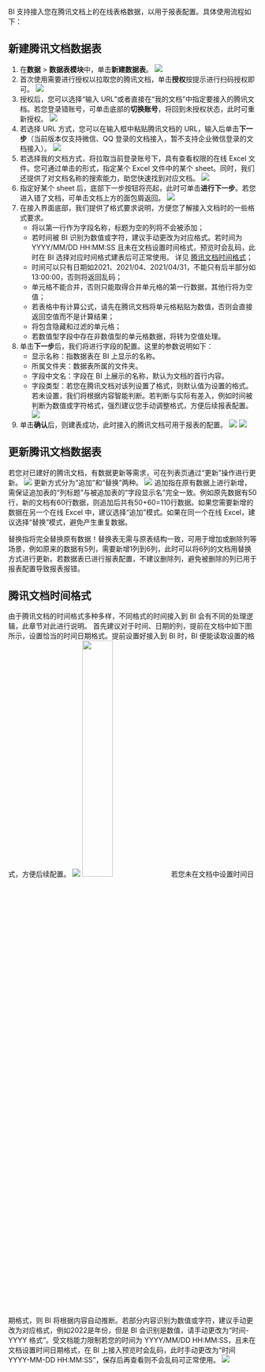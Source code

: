 
BI 支持接入您在腾讯文档上的在线表格数据，以用于报表配置。具体使用流程如下：

## 新建腾讯文档数据表
1. 在**数据** > **数据表模块**中，单击**新建数据表**。
![](https://qcloudimg.tencent-cloud.cn/raw/76ee3a1e037e3c0923e0bbfb7c8a99aa.png)
2. 首次使用需要进行授权以拉取您的腾讯文档，单击**授权**按提示进行扫码授权即可。
![](https://qcloudimg.tencent-cloud.cn/raw/2c49b8a353d3c564a2585336a389aa66.png)
3. 授权后，您可以选择“输入 URL”或者直接在“我的文档”中指定要接入的腾讯文档。若您登录错账号，可单击底部的**切换账号**，将回到未授权状态，此时可重新授权。
![](https://qcloudimg.tencent-cloud.cn/raw/b605225393d17d01fc3bbae9c6dd4c98.png)
4. 若选择 URL 方式，您可以在输入框中粘贴腾讯文档的 URL，输入后单击**下一步**（当前版本仅支持微信、QQ 登录的文档接入，暂不支持企业微信登录的文档接入）。
![](https://qcloudimg.tencent-cloud.cn/raw/37fd43b7dfdb06fd18f8aa65c65176d7.png)
5. 若选择我的文档方式，将拉取当前登录账号下，具有查看权限的在线 Excel 文件。您可通过单击的形式，指定某个 Excel 文件中的某个 sheet。同时，我们还提供了对文档名称的搜索能力，助您快速找到对应文档。
![](https://qcloudimg.tencent-cloud.cn/raw/269e84be95744d09005adfe69e39edf6.png)
6. 指定好某个 sheet 后，底部下一步按钮将亮起，此时可单击**进行下一步**。若您进入错了文档，可单击文档上方的面包屑返回。
![](https://qcloudimg.tencent-cloud.cn/raw/0e6aaafca5f2ea84f769e41416566c16.png)
7. 在接入界面底部，我们提供了格式要求说明，方便您了解接入文档时的一些格式要求。
	- 将以第一行作为字段名称，标题为空的列将不会被添加；
	- 若时间被 BI 识别为数值或字符，建议手动更改为对应格式。若时间为 YYYY/MM/DD HH:MM:SS 且未在文档设置时间格式，预览时会乱码，此时在 BI 选择对应时间格式建表后可正常使用。 详见 [腾讯文档时间格式](#m1)；
	- 时间可以只有日期如2021、2021/04、2021/04/31，不能只有后半部分如13:00:00，否则将返回乱码；
	- 单元格不能合并，否则只能取得合并单元格的第一行数据，其他行将为空值；
	- 若表格中有计算公式，请先在腾讯文档将单元格粘贴为数值，否则会直接返回空值而不是计算结果；
	- 将包含隐藏和过滤的单元格；
	- 若数值型字段中存在非数值型的单元格数据，将转为空值处理。
8. 单击**下一步**后，我们将进行字段的配置。这里的参数说明如下：
	- 显示名称：指数据表在 BI 上显示的名称。
	- 所属文件夹：数据表所属的文件夹。
	- 字段中文名：字段在 BI 上展示的名称，默认为文档的首行内容。
	- 字段类型：若您在腾讯文档对该列设置了格式，则默认值为设置的格式。若未设置，我们将根据内容智能判断。若判断与实际有差入，例如时间被判断为数值或字符格式，强烈建议您手动调整格式，方便后续报表配置。
![](https://qcloudimg.tencent-cloud.cn/raw/dde4e98013345ecc09ae552934e0a36e.png)
9. 单击**确认**后，则建表成功，此时接入的腾讯文档可用于报表的配置。
![](https://qcloudimg.tencent-cloud.cn/raw/6b3ecb402bc074e47bce13213346819a.png)
![](https://qcloudimg.tencent-cloud.cn/raw/0fea3710e560d5e844963a92056c326d.png)

## 更新腾讯文档数据表
若您对已建好的腾讯文档，有数据更新等需求，可在列表页通过“更新”操作进行更新。
![](https://qcloudimg.tencent-cloud.cn/raw/192b9eb7088dadf2cfdec891162175b8.png)
更新方式分为“追加”和“替换”两种。
![](https://qcloudimg.tencent-cloud.cn/raw/4e2fb42c4e90ccee4d23fd96eae19925.png)
追加指在原有数据上进行新增，需保证追加表的“列标题”与被追加表的“字段显示名”完全一致。例如原先数据有50行，新的文档有60行数据，则追加后共有50+60=110行数据。如果您需要新增的数据在另一个在线 Excel 中，建议选择“追加”模式。如果在同一个在线 Excel，建议选择“替换”模式，避免产生重复数据。

替换指将完全替换原有数据！替换表无需与原表结构一致，可用于增加或删除列等场景，例如原来的数据有5列，需要新增1列到6列，此时可以将6列的文档用替换方式进行更新。若数据表已进行报表配置，不建议删除列，避免被删除的列已用于报表配置导致报表报错。

[](id:m1)
## 腾讯文档时间格式
由于腾讯文档的时间格式多种多样，不同格式的时间接入到 BI 会有不同的处理逻辑，此章节对此进行说明。
首先建议对于时间、日期的列，提前在文档中如下图所示，设置恰当的时间日期格式。提前设置好接入到 BI 时，BI 便能读取设置的格式，方便后续配置。
![](https://qcloudimg.tencent-cloud.cn/raw/13346021072df07a8d325b46b98b5be1.png)
<img src="https://qcloudimg.tencent-cloud.cn/raw/610fd3905c4686b627feb1cc3a41e4ee.png" width="35%">
若您未在文档中设置时间日期格式，则 BI 将根据内容自动推断。若部分内容识别为数值或字符，建议手动更改为对应格式，例如2022是年份，但是 BI 会识别是数值，请手动更改为“时间-YYYY 格式”。受文档能力限制若您的时间为 YYYY/MM/DD HH:MM:SS，且未在文档设置时间日期格式，在 BI 上接入预览时会乱码，此时手动更改为“时间 YYYY-MM-DD HH:MM:SS”，保存后再查看则不会乱码可正常使用。
![](https://qcloudimg.tencent-cloud.cn/raw/8f6f4f05c5ba4ff6abcd12dc67616b2f.png)




